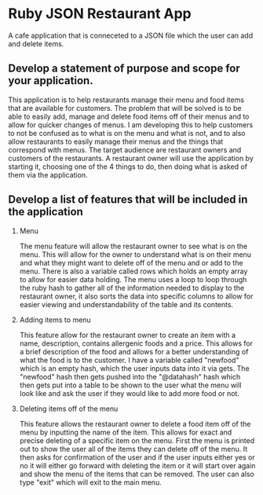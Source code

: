 # Ruby JSON Restaurant App
 A cafe application that is conneceted to a JSON file which the user can add and delete items.

## **Develop** a statement of **purpose** and **scope** for your application.

This application is to help restaurants manage their menu and food items that are available for customers. The problem that will be solved is to be able to easily add, manage and delete food items off of their menus and to allow for quicker changes of menus. I am developing this to help customers to not be confused as to what is on the menu and what is not, and to also allow restaurants to easily manage their menus and the things that correspond with menus. The target audience are restaurant owners and customers of the restaurants. A restaurant owner will use the application by starting it, choosing one of the 4 things to do, then doing what is asked of them via the application.

## **Develop** a list of features that will be included in the application

1. Menu

   The menu feature will allow the restaurant owner to see what is on the menu. This will allow for the owner to understand what is on their menu and what they might want to delete off of the menu and or add to the menu. There is also a variable called rows which holds an empty array to allow for easier data holding. The menu uses a loop to loop through the ruby hash to gather all of the information needed to display to the restaurant owner, it also sorts the data into specific columns to allow for easier viewing and understandability of the table and its contents. 

2. Adding items to menu

   This feature allow for the restaurant owner to create an item with a name, description, contains allergenic foods and a price. This allows for a brief description of the food and allows for a better understanding of what the food is to the customer. I have a variable called "newfood" which is an empty hash, which the user inputs data into it via gets. The "newfood" hash then gets pushed into the "@datahash"  hash which then gets put into a table to be shown to the user what the menu will look like and ask the user if they would like to add more food or not.

3. Deleting items off of the menu

   This feature allows the restaurant owner to delete a food item off of the menu by inputting the name of the item. This allows for exact and precise deleting of a specific item on the menu. First the menu is printed out to show the user all of the items they can delete off of the menu. It then asks for confirmation of the user and if the user inputs either yes or no it will either go forward with deleting the item or it will start over again and show the menu of the items that can be removed. The user can also type "exit" which will exit to the main menu.

   

